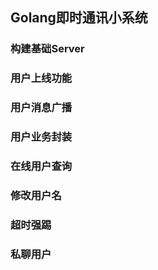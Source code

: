 ## Golang即时通讯小系统

### 构建基础Server
### 用户上线功能
### 用户消息广播
### 用户业务封装
### 在线用户查询
### 修改用户名
### 超时强踢
### 私聊用户